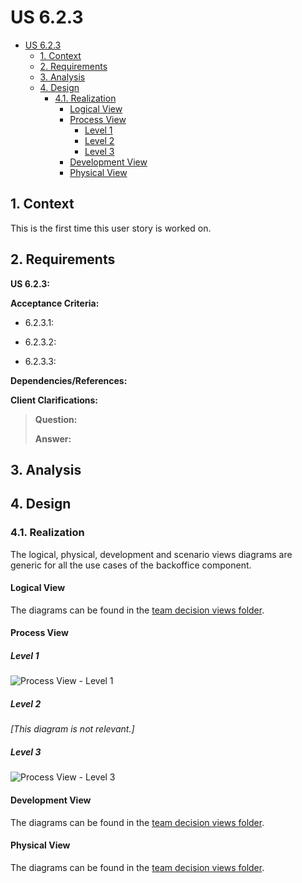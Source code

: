# US 6.2.3

<!-- TOC -->
* [US 6.2.3](#us-623)
  * [1. Context](#1-context)
  * [2. Requirements](#2-requirements)
  * [3. Analysis](#3-analysis)
  * [4. Design](#4-design)
    * [4.1. Realization](#41-realization)
      * [Logical View](#logical-view)
      * [Process View](#process-view)
        * [Level 1](#level-1)
        * [Level 2](#level-2)
        * [Level 3](#level-3)
      * [Development View](#development-view)
      * [Physical View](#physical-view)
<!-- TOC -->


## 1. Context

This is the first time this user story is worked on.

## 2. Requirements

**US 6.2.3:**

**Acceptance Criteria:**

- 6.2.3.1:

- 6.2.3.2:

- 6.2.3.3:

**Dependencies/References:**



**Client Clarifications:**

> **Question:**
>
> **Answer:**

## 3. Analysis


## 4. Design

### 4.1. Realization

The logical, physical, development and scenario views diagrams are generic for all the use cases of the backoffice component.

#### Logical View

The diagrams can be found in the [team decision views folder](../../team-decisions/views/general-views.md#1-logical-view).

#### Process View

##### Level 1

![Process View - Level 1]()

##### Level 2

_[This diagram is not relevant.]_

##### Level 3

![Process View - Level 3]()


#### Development View

The diagrams can be found in the [team decision views folder](../../team-decisions/views/general-views.md#3-development-view).

#### Physical View

The diagrams can be found in the [team decision views folder](../../team-decisions/views/general-views.md#4-physical-view).
